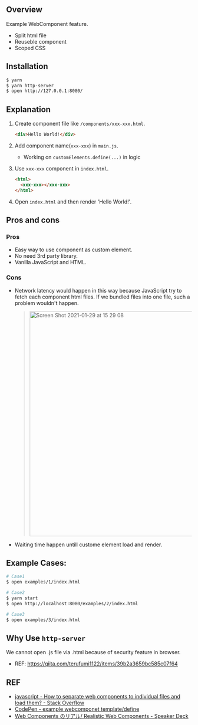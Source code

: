 ## Overview

Example WebComponent feature.

- Split html file
- Reuseble component
- Scoped CSS

## Installation

```zsh
$ yarn
$ yarn http-server
$ open http://127.0.0.1:8080/
```

## Explanation

1. Create component file like `/components/xxx-xxx.html`.

   ```html
   <div>Hello World!</div>
   ```

2. Add component name(`xxx-xxx`) in `main.js`.

   - Working on `customElements.define(...)` in logic

3. Use `xxx-xxx` component in `index.html`.

   ```html
   <html>
     <xxx-xxx></xxx-xxx>
   </html>
   ```

4. Open `index.html` and then render 'Hello World!'.

## Pros and cons

### Pros

- Easy way to use component as custom element.
- No need 3rd party library.
- Vanilla JavaScript and HTML.

### Cons

- Network latency would happen in this way because JavaScript try to fetch each component html files. If we bundled files into one file, such a problem wouldn't happen.

  > <img width="610" alt="Screen Shot 2021-01-29 at 15 29 08" src="https://user-images.githubusercontent.com/26793088/106337724-c6f35280-6246-11eb-8a10-59f98c8387eb.png">

- Waiting time happen untill custome element load and render.

## Example Cases:

```zsh
# Case1
$ open examples/1/index.html

# Case2
$ yarn start
$ open http://localhost:8080/examples/2/index.html

# Case3
$ open examples/3/index.html
```

## Why Use `http-server`

We cannot open .js file via .html because of security feature in browser.

- REF: https://qiita.com/terufumi1122/items/39b2a3659bc585c07f64

## REF

- [javascript - How to separate web components to individual files and load them? - Stack Overflow](https://stackoverflow.com/a/55081177/8842333)
- [CodePen - example webcomponet template/define](https://codepen.io/snamiki1212/pen/rNMEjrm?editors=1010)
- [Web Components のリアル/ Realistic Web Components - Speaker Deck](https://speakerdeck.com/aggre/realistic-web-components)
